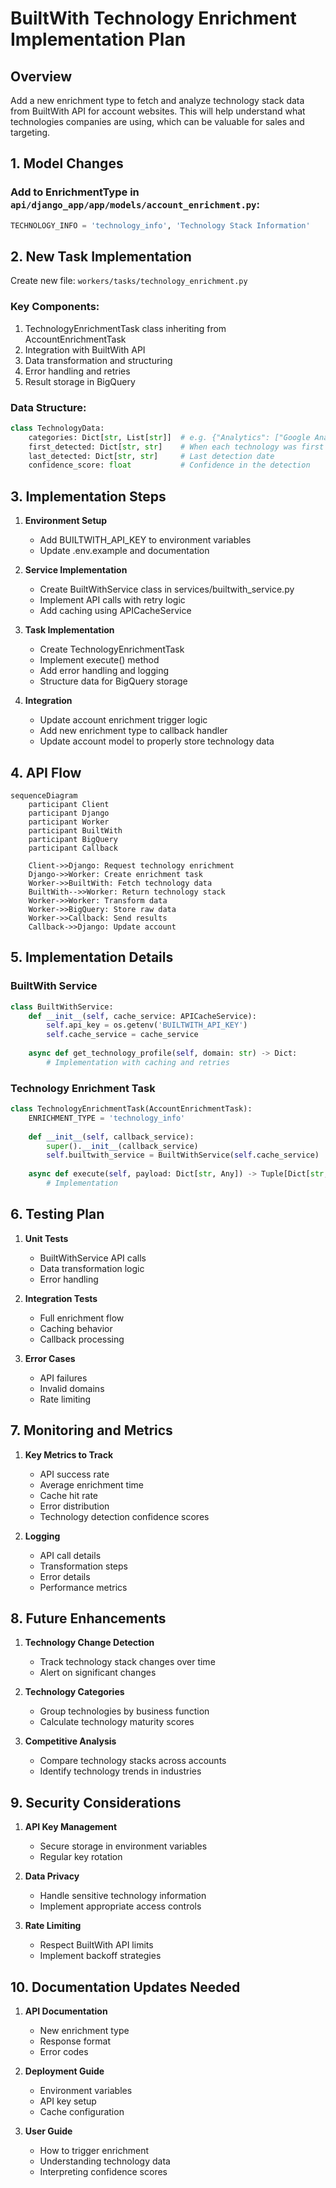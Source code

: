 # BuiltWith Technology Enrichment Implementation Plan

## Overview

Add a new enrichment type to fetch and analyze technology stack data from BuiltWith API for account websites. This will help understand what technologies companies are using, which can be valuable for sales and targeting.

## 1. Model Changes

### Add to EnrichmentType in `api/django_app/app/models/account_enrichment.py`:
```python
TECHNOLOGY_INFO = 'technology_info', 'Technology Stack Information'
```

## 2. New Task Implementation

Create new file: `workers/tasks/technology_enrichment.py`

### Key Components:
1. TechnologyEnrichmentTask class inheriting from AccountEnrichmentTask
2. Integration with BuiltWith API
3. Data transformation and structuring
4. Error handling and retries
5. Result storage in BigQuery

### Data Structure:
```python
class TechnologyData:
    categories: Dict[str, List[str]]  # e.g. {"Analytics": ["Google Analytics", "Hotjar"]}
    first_detected: Dict[str, str]    # When each technology was first seen
    last_detected: Dict[str, str]     # Last detection date
    confidence_score: float           # Confidence in the detection
```

## 3. Implementation Steps

1. **Environment Setup**
   - Add BUILTWITH_API_KEY to environment variables
   - Update .env.example and documentation

2. **Service Implementation**
   - Create BuiltWithService class in services/builtwith_service.py
   - Implement API calls with retry logic
   - Add caching using APICacheService

3. **Task Implementation**
   - Create TechnologyEnrichmentTask
   - Implement execute() method
   - Add error handling and logging
   - Structure data for BigQuery storage

4. **Integration**
   - Update account enrichment trigger logic
   - Add new enrichment type to callback handler
   - Update account model to properly store technology data

## 4. API Flow

```mermaid
sequenceDiagram
    participant Client
    participant Django
    participant Worker
    participant BuiltWith
    participant BigQuery
    participant Callback

    Client->>Django: Request technology enrichment
    Django->>Worker: Create enrichment task
    Worker->>BuiltWith: Fetch technology data
    BuiltWith-->>Worker: Return technology stack
    Worker->>Worker: Transform data
    Worker->>BigQuery: Store raw data
    Worker->>Callback: Send results
    Callback->>Django: Update account
```

## 5. Implementation Details

### BuiltWith Service
```python
class BuiltWithService:
    def __init__(self, cache_service: APICacheService):
        self.api_key = os.getenv('BUILTWITH_API_KEY')
        self.cache_service = cache_service
        
    async def get_technology_profile(self, domain: str) -> Dict:
        # Implementation with caching and retries
```

### Technology Enrichment Task
```python
class TechnologyEnrichmentTask(AccountEnrichmentTask):
    ENRICHMENT_TYPE = 'technology_info'
    
    def __init__(self, callback_service):
        super().__init__(callback_service)
        self.builtwith_service = BuiltWithService(self.cache_service)
        
    async def execute(self, payload: Dict[str, Any]) -> Tuple[Dict[str, Any], Dict[str, Any]]:
        # Implementation
```

## 6. Testing Plan

1. **Unit Tests**
   - BuiltWithService API calls
   - Data transformation logic
   - Error handling

2. **Integration Tests**
   - Full enrichment flow
   - Caching behavior
   - Callback processing

3. **Error Cases**
   - API failures
   - Invalid domains
   - Rate limiting

## 7. Monitoring and Metrics

1. **Key Metrics to Track**
   - API success rate
   - Average enrichment time
   - Cache hit rate
   - Error distribution
   - Technology detection confidence scores

2. **Logging**
   - API call details
   - Transformation steps
   - Error details
   - Performance metrics

## 8. Future Enhancements

1. **Technology Change Detection**
   - Track technology stack changes over time
   - Alert on significant changes

2. **Technology Categories**
   - Group technologies by business function
   - Calculate technology maturity scores

3. **Competitive Analysis**
   - Compare technology stacks across accounts
   - Identify technology trends in industries

## 9. Security Considerations

1. **API Key Management**
   - Secure storage in environment variables
   - Regular key rotation

2. **Data Privacy**
   - Handle sensitive technology information
   - Implement appropriate access controls

3. **Rate Limiting**
   - Respect BuiltWith API limits
   - Implement backoff strategies

## 10. Documentation Updates Needed

1. **API Documentation**
   - New enrichment type
   - Response format
   - Error codes

2. **Deployment Guide**
   - Environment variables
   - API key setup
   - Cache configuration

3. **User Guide**
   - How to trigger enrichment
   - Understanding technology data
   - Interpreting confidence scores